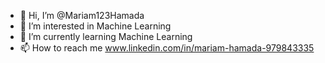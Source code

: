 - 👋 Hi, I’m @Mariam123Hamada
- 👀 I’m interested in Machine Learning
- 🌱 I’m currently learning Machine Learning
- 📫 How to reach me www.linkedin.com/in/mariam-hamada-979843335


<!---
Mariam123Hamada/Mariam123Hamada is a ✨ special ✨ repository because its `README.md` (this file) appears on your GitHub profile.
You can click the Preview link to take a look at your changes.
--->
